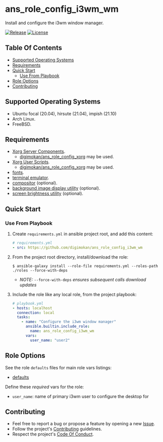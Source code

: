 # ans_role_config_i3wm_wm

Install and configure the i3wm window manager.

[![Release](https://img.shields.io/github/release/digimokan/ans_role_config_i3wm_wm.svg?label=release)](https://github.com/digimokan/ans_role_config_i3wm_wm/releases/latest "Latest Release Notes")
[![License](https://img.shields.io/badge/license-MIT-blue.svg?label=license)](LICENSE.md "Project License")

## Table Of Contents

* [Supported Operating Systems](#supported-operating-systems)
* [Requirements](#requirements)
* [Quick Start](#quick-start)
    * [Use From Playbook](#use-from-playbook)
* [Role Options](#role-options)
* [Contributing](#contributing)

## Supported Operating Systems

* Ubuntu focal (20.04), hirsute (21.04), impish (21.10)
* Arch Linux.
* FreeBSD.

## Requirements

* [Xorg Server Components](https://www.x.org/wiki/).
    * [digimokan/ans_role_config_xorg](https://github.com/digimokan/ans_role_config_xorg) may be used.
* [Xorg User Scripts](https://venam.nixers.net/blog/unix/2020/01/27/xconfig.html).
    * [digimokan/ans_role_config_xorg](https://github.com/digimokan/ans_role_config_xorg) may be used.
* [fonts](../defaults/main/wm_components/fonts.yml).
* [terminal emulator](../defaults/main/wm_components/terminal.yml).
* [compositor](../defaults/main/wm_components/compositor.yml) (optional).
* [background image display utility](../defaults/main/wm_components/bg_wallpaper.yml) (optional).
* [screen brightness utility](../defaults/main/wm_components/multimedia.yml) (optional).

## Quick Start

### Use From Playbook

1. Create `requirements.yml` in ansible project root, and add this content:

   ```yaml
   # requirements.yml
   - src: https://github.com/digimokan/ans_role_config_i3wm_wm
   ```

2. From the project root directory, install/download the role:

   ```shell
   $ ansible-galaxy install --role-file requirements.yml --roles-path ./roles --force-with-deps
   ```

   * _NOTE:_ `--force-with-deps` _ensures subsequent calls download updates_

3. Include the role like any local role, from the project playbook:

   ```yaml
   # playbook.yml
   - hosts: localhost
     connection: local
     tasks:
       - name: "Configure the i3wm window manager"
         ansible.builtin.include_role:
           name: ans_role_config_i3wm_wm
         vars:
           user_name: "user2"
   ```

## Role Options

See the role `defaults` files for main role vars listings:

  * [defaults](../defaults/main/)

Define these _required_ vars for the role:

  * `user_name`: name of primary i3wm user to configure the desktop for

## Contributing

* Feel free to report a bug or propose a feature by opening a new
  [Issue](https://github.com/digimokan/ans_role_config_i3wm_wm/issues).
* Follow the project's [Contributing](CONTRIBUTING.md) guidelines.
* Respect the project's [Code Of Conduct](CODE_OF_CONDUCT.md).

